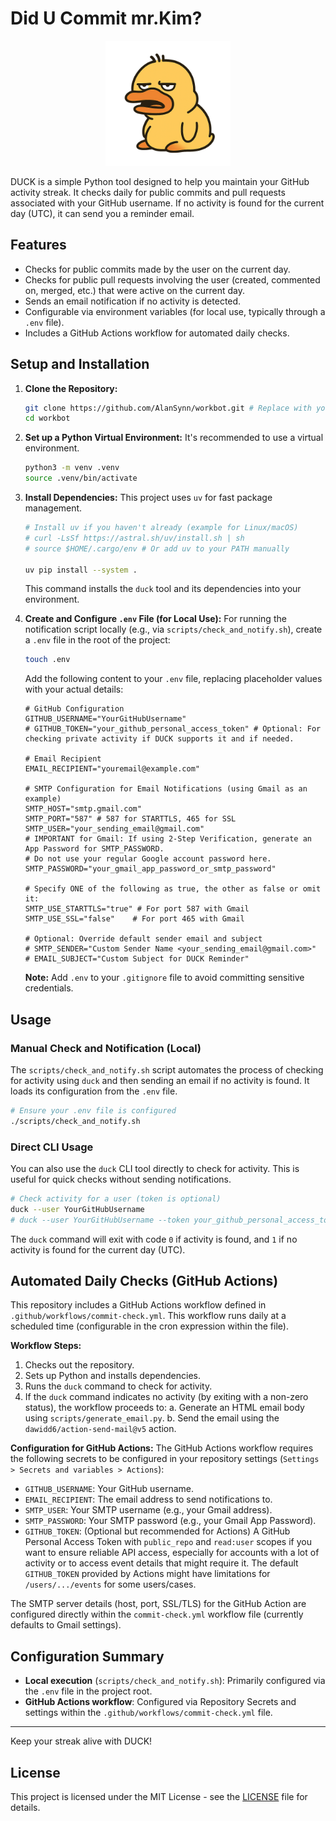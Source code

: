 # **D**id **U** **C**ommit mr.**K**im?

<p align="center">
  <img src="assets/img/lazy_duck.png" alt="Lazy Duck Logo" height="200">
</p>

DUCK is a simple Python tool designed to help you maintain your GitHub activity streak. It checks daily for public commits and pull requests associated with your GitHub username. If no activity is found for the current day (UTC), it can send you a reminder email.

## Features

*   Checks for public commits made by the user on the current day.
*   Checks for public pull requests involving the user (created, commented on, merged, etc.) that were active on the current day.
*   Sends an email notification if no activity is detected.
*   Configurable via environment variables (for local use, typically through a `.env` file).
*   Includes a GitHub Actions workflow for automated daily checks.

## Setup and Installation

1.  **Clone the Repository:**
    ```bash
    git clone https://github.com/AlanSynn/workbot.git # Replace with your repo URL if different
    cd workbot
    ```

2.  **Set up a Python Virtual Environment:**
    It's recommended to use a virtual environment.
    ```bash
    python3 -m venv .venv
    source .venv/bin/activate
    ```

3.  **Install Dependencies:**
    This project uses `uv` for fast package management.
    ```bash
    # Install uv if you haven't already (example for Linux/macOS)
    # curl -LsSf https://astral.sh/uv/install.sh | sh
    # source $HOME/.cargo/env # Or add uv to your PATH manually

    uv pip install --system .
    ```
    This command installs the `duck` tool and its dependencies into your environment.

4.  **Create and Configure `.env` File (for Local Use):**
    For running the notification script locally (e.g., via `scripts/check_and_notify.sh`), create a `.env` file in the root of the project:
    ```bash
    touch .env
    ```
    Add the following content to your `.env` file, replacing placeholder values with your actual details:

    ```env
    # GitHub Configuration
    GITHUB_USERNAME="YourGitHubUsername"
    # GITHUB_TOKEN="your_github_personal_access_token" # Optional: For checking private activity if DUCK supports it and if needed.

    # Email Recipient
    EMAIL_RECIPIENT="youremail@example.com"

    # SMTP Configuration for Email Notifications (using Gmail as an example)
    SMTP_HOST="smtp.gmail.com"
    SMTP_PORT="587" # 587 for STARTTLS, 465 for SSL
    SMTP_USER="your_sending_email@gmail.com"
    # IMPORTANT for Gmail: If using 2-Step Verification, generate an App Password for SMTP_PASSWORD.
    # Do not use your regular Google account password here.
    SMTP_PASSWORD="your_gmail_app_password_or_smtp_password"

    # Specify ONE of the following as true, the other as false or omit it:
    SMTP_USE_STARTTLS="true" # For port 587 with Gmail
    SMTP_USE_SSL="false"    # For port 465 with Gmail

    # Optional: Override default sender email and subject
    # SMTP_SENDER="Custom Sender Name <your_sending_email@gmail.com>"
    # EMAIL_SUBJECT="Custom Subject for DUCK Reminder"
    ```
    **Note:** Add `.env` to your `.gitignore` file to avoid committing sensitive credentials.

## Usage

### Manual Check and Notification (Local)

The `scripts/check_and_notify.sh` script automates the process of checking for activity using `duck` and then sending an email if no activity is found. It loads its configuration from the `.env` file.

```bash
# Ensure your .env file is configured
./scripts/check_and_notify.sh
```

### Direct CLI Usage

You can also use the `duck` CLI tool directly to check for activity. This is useful for quick checks without sending notifications.

```bash
# Check activity for a user (token is optional)
duck --user YourGitHubUsername
# duck --user YourGitHubUsername --token your_github_personal_access_token
```
The `duck` command will exit with code `0` if activity is found, and `1` if no activity is found for the current day (UTC).

## Automated Daily Checks (GitHub Actions)

This repository includes a GitHub Actions workflow defined in `.github/workflows/commit-check.yml`. This workflow runs daily at a scheduled time (configurable in the cron expression within the file).

**Workflow Steps:**
1.  Checks out the repository.
2.  Sets up Python and installs dependencies.
3.  Runs the `duck` command to check for activity.
4.  If the `duck` command indicates no activity (by exiting with a non-zero status), the workflow proceeds to:
    a.  Generate an HTML email body using `scripts/generate_email.py`.
    b.  Send the email using the `dawidd6/action-send-mail@v5` action.

**Configuration for GitHub Actions:**
The GitHub Actions workflow requires the following secrets to be configured in your repository settings (`Settings > Secrets and variables > Actions`):

*   `GITHUB_USERNAME`: Your GitHub username.
*   `EMAIL_RECIPIENT`: The email address to send notifications to.
*   `SMTP_USER`: Your SMTP username (e.g., your Gmail address).
*   `SMTP_PASSWORD`: Your SMTP password (e.g., your Gmail App Password).
*   `GITHUB_TOKEN`: (Optional but recommended for Actions) A GitHub Personal Access Token with `public_repo` and `read:user` scopes if you want to ensure reliable API access, especially for accounts with a lot of activity or to access event details that might require it. The default `GITHUB_TOKEN` provided by Actions might have limitations for `/users/.../events` for some users/cases.

The SMTP server details (host, port, SSL/TLS) for the GitHub Action are configured directly within the `commit-check.yml` workflow file (currently defaults to Gmail settings).

## Configuration Summary

*   **Local execution** (`scripts/check_and_notify.sh`): Primarily configured via the `.env` file in the project root.
*   **GitHub Actions workflow**: Configured via Repository Secrets and settings within the `.github/workflows/commit-check.yml` file.

---

Keep your streak alive with DUCK!

## License

This project is licensed under the MIT License - see the [LICENSE](LICENSE) file for details.
